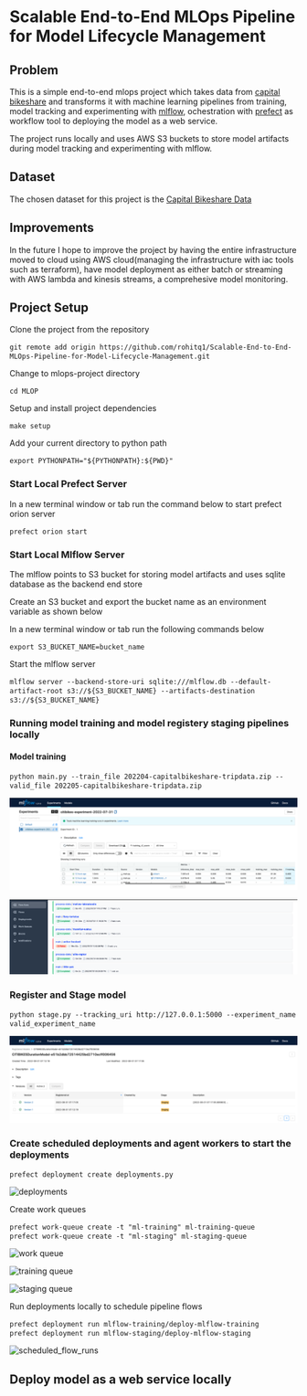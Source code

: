 # Scalable End-to-End MLOps Pipeline for Model Lifecycle Management


## Problem
This is a simple end-to-end mlops project which takes data from [capital bikeshare](https://ride.capitalbikeshare.com/system-data) and transforms it with machine learning pipelines from training, model tracking and experimenting with [mlflow](https://mlflow.org/docs/latest/index.html#), ochestration with [prefect](https://orion-docs.prefect.io/) as workflow tool to deploying the model as a web service.

The project runs locally and uses AWS S3 buckets to store model artifacts during model tracking and experimenting with mlflow.

## Dataset

The chosen dataset for this project is the [Capital Bikeshare Data](https://s3.amazonaws.com/capitalbikeshare-data/index.html)

## Improvements
In the future I hope to improve the project by having the entire infrastructure moved to cloud using AWS cloud(managing the infrastructure with iac tools such as terraform), have model deployment as either batch or streaming with AWS lambda and kinesis streams, a comprehesive model monitoring.

## Project Setup

Clone the project from the repository

```
git remote add origin https://github.com/rohitq1/Scalable-End-to-End-MLOps-Pipeline-for-Model-Lifecycle-Management.git
```

Change to mlops-project directory

```
cd MLOP
```

Setup and install project dependencies

```
make setup
```

Add your current directory to python path

```
export PYTHONPATH="${PYTHONPATH}:${PWD}"
```

### Start Local Prefect Server

In a new terminal window or tab run the command below to start prefect orion server


```
prefect orion start
```

### Start Local Mlflow Server

The mlflow points to S3 bucket for storing model artifacts and uses sqlite database as the backend end store

Create an S3 bucket and export the bucket name as an environment variable as shown below

In a new terminal window or tab run the following commands below

```
export S3_BUCKET_NAME=bucket_name
```

Start the mlflow server

```
mlflow server --backend-store-uri sqlite:///mlflow.db --default-artifact-root s3://${S3_BUCKET_NAME} --artifacts-destination s3://${S3_BUCKET_NAME}
```

### Running model training and model registery staging pipelines locally

#### Model training

```
python main.py --train_file 202204-capitalbikeshare-tripdata.zip --valid_file 202205-capitalbikeshare-tripdata.zip
```

![model-tracking](./images/model-tracking.png)

![Flow runs](./images/flow_runs.png)

### Register and Stage model 

```
python stage.py --tracking_uri http://127.0.0.1:5000 --experiment_name valid_experiment_name
```

![Register model](./images/register-model.png)


### Create scheduled deployments and agent workers to start the deployments

```
prefect deployment create deployments.py
````

![deployments](./images/deployments.png)

Create work queues

```
prefect work-queue create -t "ml-training" ml-training-queue
prefect work-queue create -t "ml-staging" ml-staging-queue
```

![work queue](./images/work-queues.png)

![training queue](./images/ml-training-queue.png)

![staging queue](./images/ml-staging-queue.png)

Run deployments locally to schedule pipeline flows

```
prefect deployment run mlflow-training/deploy-mlflow-training
prefect deployment run mlflow-staging/deploy-mlflow-staging
```

![scheduled_flow_runs](./images/scheduled_flow_runs.png)



## Deploy model as a web service locally

